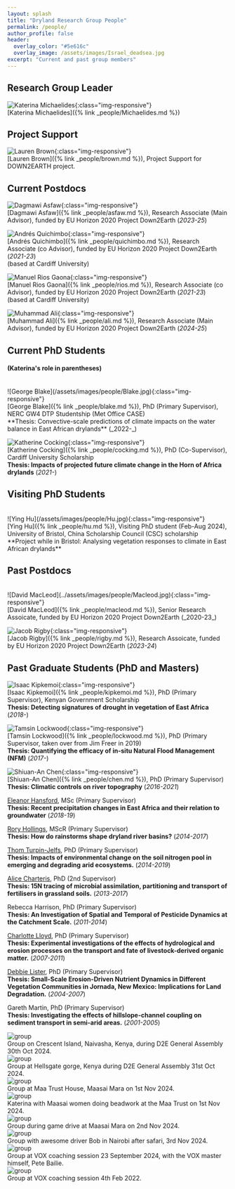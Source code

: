 ```yaml
---
layout: splash
title: "Dryland Research Group People"
permalink: /people/
author_profile: false
header:
  overlay_color: "#5e616c"
  overlay_image: /assets/images/Israel_deadsea.jpg
excerpt: "Current and past group members"
---
```


## Research Group Leader

![Katerina Michaelides](/assets/images/people/Michaelides.jpg){:class="img-responsive"}<br>
[Katerina Michaelides]({% link _people/Michaelides.md %})

## Project Support

![Lauren Brown](../assets/images/people/Brown.jpg){:class="img-responsive"}<br>
[Lauren Brown]({% link _people/brown.md %}), Project Support for DOWN2EARTH project. <br>

## Current Postdocs

![Dagmawi Asfaw](../assets/images/people/Asfaw.jpg){:class="img-responsive"}<br>
[Dagmawi Asfaw]({% link _people/asfaw.md %}), Research Associate (Main Advisor), funded by EU Horizon 2020 Project Down2Earth (_2023-25_) <br>

![Andrés Quichimbo](/assets/images/people/Quichimbo.jpg){:class="img-responsive"}<br>
[Andrés Quichimbo]({% link _people/quichimbo.md %}), Research Associate (co Advisor), funded by EU Horizon 2020 Project Down2Earth (_2021-23_) <br> (based at Cardiff University)

![Manuel Rios Gaona](/assets/images/people/Rios.jpg){:class="img-responsive"}<br>
[Manuel Rios Gaona]({% link _people/rios.md %}), Research Associate (co Advisor), funded by EU Horizon 2020 Project Down2Earth (_2021-23_) <br> (based at Cardiff University)

![Muhammad Ali](../assets/images/people/Ali.jpg){:class="img-responsive"}<br>
[Muhammad Ali]({% link _people/ali.md %}), Research Associate (Main Advisor), funded by EU Horizon 2020 Project Down2Earth (_2024-25_) <br>

## Current PhD Students 
#### (Katerina's role in parentheses)

<br>
![George Blake](/assets/images/people/Blake.jpg){:class="img-responsive"}<br>
[George Blake]({% link _people/blake.md %}), PhD (Primary Supervisor), NERC GW4 DTP Studentship (Met Office CASE) <br>
**Thesis: Convective-scale predictions of climate impacts on the water balance in East African drylands** (_2022-_)

![Katherine Cocking](/assets/images/people/Cocking.jpg){:class="img-responsive"}<br>
[Katherine Cocking]({% link _people/cocking.md %}), PhD (Co-Supervisor), Cardiff University Scholarship <br>
**Thesis: Impacts of projected future climate change in the Horn of Africa drylands** (_2021-_)

## Visiting PhD Students

<br>
![Ying Hu](/assets/images/people/Hu.jpg){:class="img-responsive"}<br>
[Ying Hu]({% link _people/hu.md %}), Visiting PhD student (Feb-Aug 2024), University of Bristol, China Scholarship Council (CSC) scholarship <br>
**Project while in Bristol: Analysing vegetation responses to climate in East African drylands**


## Past Postdocs

<br>
![David MacLeod](../assets/images/people/Macleod.jpg){:class="img-responsive"}<br>
[David MacLeod]({% link _people/macleod.md %}), Senior Research Assoicate, funded by EU Horizon 2020 Project Down2Earth (_2020-23_) <br>

![Jacob Rigby](../assets/images/people/Rigby.jpg){:class="img-responsive"}<br>
[Jacob Rigby]({% link _people/rigby.md %}), Research Assoicate, funded by EU Horizon 2020 Project Down2Earth (_2023-24_) <br>

   
## Past Graduate Students (PhD and Masters)

![Isaac Kipkemoi](/assets/images/people/Kipkemoi.jpg){:class="img-responsive"}<br>
[Isaac Kipkemoi]({% link _people/kipkemoi.md %}), PhD (Primary Supervisor), Kenyan Government Scholarship <br>
**Thesis: Detecting signatures of drought in vegetation of East Africa** (_2018-_)

![Tamsin Lockwood](/assets/images/people/Lockwood.jpg){:class="img-responsive"}<br>
[Tamsin Lockwood]({% link _people/lockwood.md %}), PhD (Primary Supervisor, taken over from Jim Freer in 2019) <br>
**Thesis: Quantifying the efficacy of in-situ Natural Flood Management (NFM)** (_2017-_)

![Shiuan-An Chen](/assets/images/people/Chen.jpg){:class="img-responsive"}<br>
[Shiuan-An Chen]({% link _people/chen.md %}), PhD (Primary Supervisor) <br>
**Thesis: Climatic controls on river topography** (_2016-2021_)

[Eleanor Hansford](https://www.linkedin.com/in/eleanorhansford/?originalSubdomain=uk), MSc (Primary Supervisor) <br> 
**Thesis: Recent precipitation changes in East Africa and their relation to groundwater** (_2018-19_)

[Rory Hollings](https://www.linkedin.com/in/rory-hollings-piema-assocrtpi-6a2712146/?originalSubdomain=uk), MScR (Primary Supervisor) <br>
**Thesis: How do rainstorms shape dryland river basins?** (_2014-2017_)

[Thom Turpin-Jelfs](http://www.bristol.ac.uk/geography/people/thomas-c-turpin-jelfs/index.html), PhD (Primary Supervisor) <br>
**Thesis: Impacts of environmental change on the soil nitrogen pool in emerging and degrading arid ecosystems.** (_2014-2019_)

[Alice Charteris](https://repository.rothamsted.ac.uk/staff/84218/alice-charteris), PhD (2nd Supervisor) <br>
**Thesis: 15N tracing of microbial assimilation, partitioning and transport of fertilisers in grassland soils.** (_2013-2017_)

Rebecca Harrison, PhD (Primary Supervisor) <br>
**Thesis: An Investigation of Spatial and Temporal of Pesticide Dynamics at the Catchment Scale.** (_2011-2014_)

[Charlotte Lloyd](http://www.bris.ac.uk/chemistry/people/charlotte-e-lloyd/index.html), PhD (Primary Supervisor) <br>
**Thesis: Experimental investigations of the effects of hydrological and erosion processes on the transport and fate of livestock-derived organic matter.** (_2007-2011_)

[Debbie Lister](https://www.eunomia.co.uk/person/dr-debbie-fletcher/), PhD (Primary Supervisor) <br>
**Thesis: Small-Scale Erosion-Driven Nutrient Dynamics in Different Vegetation Communities in Jornada, New Mexico: Implications for Land Degradation.** (_2004-2007_)

Gareth Martin, PhD (Primary Supervisor) <br>
**Thesis: Investigating the effects of hillslope-channel coupling on sediment transport in semi-arid areas.** (_2001-2005_)

<image src="/assets/images/Group_photo_CrescentIsland_30_10_24.jpg" alt="group">
<figcaption>Group on Crescent Island, Naivasha, Kenya, during D2E General Assembly 30th Oct 2024.</figcaption>

<image src="/assets/images/Group_photo_Hellsgate_31_10_24.jpg" alt="group">
<figcaption>Group at Hellsgate gorge, Kenya during D2E General Assembly 31st Oct 2024.</figcaption>

<image src="/assets/images/Group_photo_Maa_1_11_24.jpg" alt="group">
<figcaption>Group at Maa Trust House, Maasai Mara on 1st Nov 2024.</figcaption>

<image src="/assets/images/Mara_image.jpg" alt="group">
<figcaption>Katerina with Maasai women doing beadwork at the Maa Trust on 1st Nov 2024.</figcaption>

<image src="/assets/images/Group_photo_Mara_2_11_24.jpg" alt="group">
<figcaption>Group during game drive at Maasai Mara on 2nd Nov 2024.</figcaption>

<image src="/assets/images/Group_photo_Bob_3_11_24.jpg" alt="group">
<figcaption>Group with awesome driver Bob in Nairobi after safari, 3rd Nov 2024.</figcaption>

<image src="/assets/images/Group_photo_VOX_23_9_24.jpg" alt="group">
<figcaption>Group at VOX coaching session 23 September 2024, with the VOX master himself, Pete Bailie.</figcaption>

<image src="/assets/images/Group_photo_4_2_22_vox.jpg" alt="group">
<figcaption>Group at VOX coaching session 4th Feb 2022.</figcaption>


